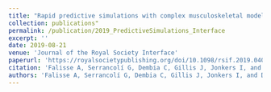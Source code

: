 ```yaml
---
title: "Rapid predictive simulations with complex musculoskeletal models suggest that diverse healthy and pathological human gaits can emerge from similar control strategies"
collection: publications"
permalink: /publication/2019_PredictiveSimulations_Interface
excerpt: ''
date: 2019-08-21
venue: 'Journal of the Royal Society Interface'
paperurl: 'https://royalsocietypublishing.org/doi/10.1098/rsif.2019.0402'
citation: 'Falisse A, Serrancolí G, Dembia C, Gillis J, Jonkers I, and De Groote F. (2019). "Rapid predictive simulations with complex musculoskeletal models suggest that diverse healthy and pathological human gaits can emerge from similar control strategies." <i>J. R. Soc. Interface</i>. 16: 20190402.'
authors: 'Falisse A, Serrancolí G, Dembia C, Gillis J, Jonkers I, and De Groote F'
---
```

